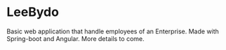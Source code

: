 # LeeBydo

Basic web application that handle employees of an Enterprise. Made with Spring-boot and Angular. More details to come.
